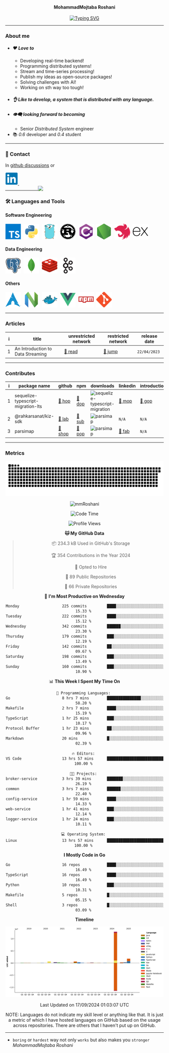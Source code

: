<div align="center">
    
####  MohammadMojtaba Roshani
[![Typing SVG](https://readme-typing-svg.demolab.com?font=Console&size=12&pause=1000&color=000000&center=true&vCenter=true&repeat=false&width=435&lines=Distributed+System+Engineer)](https://git.io/typing-svg)
</div>

---

### About me

  - ##### ❤ Love to
    - Developing real-time backend!
    - Programming distributed systems!
    - Stream and time-series processing!
    - Publish my ideas as open-source packages!
    - Solving challenges with AI!
    - Working on sth way too tough!
  - ##### 👌 Like to develop, a system that is distributed with any language.
  - ##### 👁‍🗨 looking forward to becoming
    -  Senior *Distributed System* engineer
  - 📚 *0.6* developer and *0.4* student

---

### :call_me_hand: Contact

In [github discussions](https://github.com/mmRoshani/mmRoshani/discussions) or

<div id="badges">
  
  <a href="https://www.linkedin.com/in/mohammad-mojtaba-roshani">
    <img src="https://github.com/devicons/devicon/blob/master/icons/linkedin/linkedin-original.svg" alt="LinkedIn Badge" width="40" height="40"/>
  </a>&nbsp; 
  
</div>


<img align="right" height="" width="400em" src="https://github-readme-stats.vercel.app/api/wakatime?username=mmroshani&hide_title=true&hide_border=true&langs_count=20&bg_color=00000000&text_color=777" />

---

### :hammer_and_wrench: Languages and Tools

#### Software Engineering
<div>
  <img src="https://github.com/devicons/devicon/blob/master/icons/typescript/typescript-original.svg" title="typescript" alt="typescript" width="50" height="50"/>&nbsp;
  <img src="https://github.com/devicons/devicon/blob/master/icons/python/python-original.svg" title="Python" alt="Python" width="50" height="50"/>&nbsp;
    <img src="https://github.com/devicons/devicon/blob/master/icons/go/go-original.svg" title="GoLang" alt="Go" width="50" height="50"/>&nbsp;
    <img src="https://github.com/devicons/devicon/blob/master/icons/rust/rust-original.svg" title="RustLang" alt="Rust" width="50" height="50"/>&nbsp;
    <img src="https://github.com/devicons/devicon/blob/master/icons/csharp/csharp-original.svg" title="csharp" **alt="csharp" width="50" height="50"/>&nbsp;
  <img src="https://github.com/devicons/devicon/blob/master/icons/nodejs/nodejs-original.svg" title="node-js" **alt="node-js" width="50" height="50"/>&nbsp;
  <img src="https://github.com/devicons/devicon/blob/master/icons/nestjs/nestjs-original.svg" title="nestjs" **alt="nestjs" width="50" height="50"/>&nbsp;
    <img src="https://github.com/devicons/devicon/blob/master/icons/express/express-original.svg" title="express" **alt="express" width="50" height="50"/>&nbsp;
</div>

#### Data Engineering

<div>
<img src="https://github.com/devicons/devicon/blob/master/icons/postgresql/postgresql-original.svg" title="postgresql" **alt="postgresql" width="50" height="50"/>&nbsp;    
<img src="https://github.com/devicons/devicon/blob/master/icons/mongodb/mongodb-original.svg" title="mongodb" **alt="mongodb" width="50" height="50"/>&nbsp;
<img src="https://github.com/devicons/devicon/blob/master/icons/redis/redis-original.svg" title="redis" **alt="redis" width="50" height="50"/>&nbsp;
<img src="https://github.com/devicons/devicon/blob/master/icons/apachekafka/apachekafka-original.svg" title="kafka" **alt="kafka" width="50" height="50"/>&nbsp;
</div>


#### Others

<div>
    <img src="https://github.com/devicons/devicon/blob/master/icons/archlinux/archlinux-original.svg" title="arch linux" **alt="Endever OS" width="50" height="50"/>&nbsp;
    <img src="https://github.com/devicons/devicon/blob/master/icons/neovim/neovim-original.svg" title="neovim" **alt="nvim" width="50" height="50"/>&nbsp;
      <img src="https://github.com/devicons/devicon/blob/master/icons/docker/docker-original.svg" title="docker" **alt="docker" width="50" height="50"/>&nbsp;
  <img src="https://github.com/devicons/devicon/blob/master/icons/vuejs/vuejs-original.svg" title="vuejs" **alt="vuejs" width="50" height="50"/>&nbsp;
    <img src="https://github.com/devicons/devicon/blob/master/icons/npm/npm-original-wordmark.svg" title="npm" **alt="npm" width="50" height="50"/>&nbsp;
        <img src="https://github.com/devicons/devicon/blob/master/icons/git/git-original.svg" title="git" **alt="git" width="50" height="50"/>&nbsp;
</div>

---

### Articles

i | title | unrestricted network | restricted network | release date
--- | --- | --- | --- | ---
1 | An Introduction to Data Streaming | [ 🔗 read ](https://medium.com/@mmroshani/an-introduction-to-data-streaming-98b19d7a4a) | [ 🔗 jump ](https://mmroshani.ir/an-introduction-to-data-streaming/) | `22/04/2023`

---

### Contributes

<div align="left">
    
i | package name | github | npm | downloads | linkedin | introduction
 --- | --- | --- | --- | --- | --- | ---
1 | sequelize-typescript-migration-lts | [ 🔗 hop ](https://github.com/mmRoshani/sequelize-typescript-migration)  | [ 🔗 dop ](https://www.npmjs.com/package/sequelize-typescript-migration-lts) | ![sequelize-typescript-migration](https://img.shields.io/npm/dm/sequelize-typescript-migration.svg) | [ 🔗 mop ](https://www.linkedin.com/posts/mmroshani_sequelize-typescript-migration-lts-activity-6957411163479363584-O4SQ) | [ 🔗 gop ](https://www.youtube.com/embed/bBv75hssPKk)
2 |  @rahkarsanat/kiz-sdk | [ 🔗 lab ](https://github.com/RahkarSanat/kiz-sdk-js) | [ 🔗 sub ](https://www.npmjs.com/package/@rahkarsanat/kiz-sdk) | ![parsimap](https://img.shields.io/npm/dm/@rahkarsanat/kiz-sdk.svg) | `N/A` | `N/A`
3 | parsimap | [ 🔗 shop ](https://github.com/mmRoshani/parsimap) | [ 🔗 pop ](https://www.npmjs.com/package/parsimap) | ![parsimap](https://img.shields.io/npm/dm/parsimap.svg) | [ 🔗 fab ](https://www.linkedin.com/posts/mmroshani_parsimap-activity-7058132048963612672-ZD1E) | `N/A`


  
</div>

---

### Metrics

<div align="center">
  
![Snake animation](https://github.com/mmRoshani/mmRoshani/blob/output/github-contribution-grid-snake.svg)
    
<p> <img height="180em" src="https://github-readme-stats-git-masterrstaa-rickstaa.vercel.app/api?username=mmRoshani&show_icons=true&theme=algolia&include_all_commits=true&count_private=true" alt="mmRoshani"/> 
    </p>

<!--START_SECTION:waka-->
![Code Time](http://img.shields.io/badge/Code%20Time-2%2C170%20hrs%203%20mins-blue)

![Profile Views](http://img.shields.io/badge/Profile%20Views-264-blue)

**🐱 My GitHub Data** 

> 📦 234.3 kB Used in GitHub's Storage 
 > 
> 🏆 354 Contributions in the Year 2024
 > 
> 💼 Opted to Hire
 > 
> 📜 89 Public Repositories 
 > 
> 🔑 66 Private Repositories 
 > 
📅 **I'm Most Productive on Wednesday** 

```text
Monday                   225 commits         ████░░░░░░░░░░░░░░░░░░░░░   15.33 % 
Tuesday                  222 commits         ████░░░░░░░░░░░░░░░░░░░░░   15.12 % 
Wednesday                342 commits         ██████░░░░░░░░░░░░░░░░░░░   23.30 % 
Thursday                 179 commits         ███░░░░░░░░░░░░░░░░░░░░░░   12.19 % 
Friday                   142 commits         ██░░░░░░░░░░░░░░░░░░░░░░░   09.67 % 
Saturday                 198 commits         ███░░░░░░░░░░░░░░░░░░░░░░   13.49 % 
Sunday                   160 commits         ███░░░░░░░░░░░░░░░░░░░░░░   10.90 % 
```


📊 **This Week I Spent My Time On** 

```text
💬 Programming Languages: 
Go                       8 hrs 7 mins        ███████████████░░░░░░░░░░   58.20 % 
Makefile                 2 hrs 7 mins        ████░░░░░░░░░░░░░░░░░░░░░   15.19 % 
TypeScript               1 hr 25 mins        ███░░░░░░░░░░░░░░░░░░░░░░   10.17 % 
Protocol Buffer          1 hr 23 mins        ██░░░░░░░░░░░░░░░░░░░░░░░   09.96 % 
Markdown                 20 mins             █░░░░░░░░░░░░░░░░░░░░░░░░   02.39 % 

🔥 Editors: 
VS Code                  13 hrs 57 mins      █████████████████████████   100.00 % 

🐱‍💻 Projects: 
broker-service           3 hrs 39 mins       ███████░░░░░░░░░░░░░░░░░░   26.19 % 
common                   3 hrs 7 mins        ██████░░░░░░░░░░░░░░░░░░░   22.40 % 
config-service           1 hr 59 mins        ████░░░░░░░░░░░░░░░░░░░░░   14.33 % 
web-service              1 hr 41 mins        ███░░░░░░░░░░░░░░░░░░░░░░   12.14 % 
logger-service           1 hr 24 mins        ███░░░░░░░░░░░░░░░░░░░░░░   10.11 % 

💻 Operating System: 
Linux                    13 hrs 57 mins      █████████████████████████   100.00 % 
```

**I Mostly Code in Go** 

```text
Go                       16 repos            ████░░░░░░░░░░░░░░░░░░░░░   16.49 % 
TypeScript               16 repos            ████░░░░░░░░░░░░░░░░░░░░░   16.49 % 
Python                   10 repos            ███░░░░░░░░░░░░░░░░░░░░░░   10.31 % 
Makefile                 5 repos             █░░░░░░░░░░░░░░░░░░░░░░░░   05.15 % 
Shell                    3 repos             █░░░░░░░░░░░░░░░░░░░░░░░░   03.09 % 
```



**Timeline**

![Lines of Code chart](https://raw.githubusercontent.com/mmRoshani/mmRoshani/main/assets/bar_graph.png)


 Last Updated on 17/09/2024 01:03:07 UTC
<!--END_SECTION:waka-->

<p>
    NOTE: Languages do not indicate my skill level or anything like that. It is just a metric of which I have hosted languages on GitHub based on the usage across repositories. There are others that I haven't put up on GitHub.
</p>

</div>
 
---
    
- `boring` or `hardest` way not only `works` but also makes you `stronger` *MohammadMojtaba Roshani*
